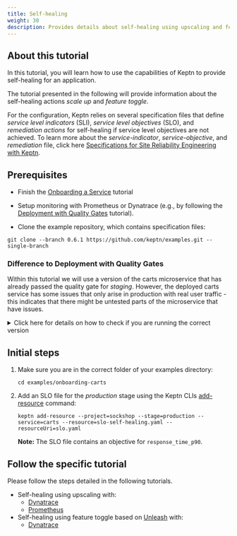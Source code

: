 ```yaml
---
title: Self-healing
weight: 30
description: Provides details about self-healing using upscaling and feature toggle.
---
```


## About this tutorial

In this tutorial, you will learn how to use the capabilities of Keptn to provide self-healing for an application. 

The tutorial presented in the following will provide information about the self-healing actions *scale up*  and *feature toggle*.

For the configuration, Keptn relies on several specification files that define *service level indicators* (SLI), *service level objectives* (SLO), and *remediation actions* for self-healing if service level objectives are not achieved. To learn more about the *service-indicator*, *service-objective*, and *remediation* file, click here [Specifications for Site Reliability Engineering with Keptn](https://github.com/keptn/spec/blob/0.1.3/sre.md).

## Prerequisites

- Finish the [Onboarding a Service](../onboard-carts-service/) tutorial

- Setup monitoring with Prometheus or Dynatrace (e.g., by following the [Deployment with Quality Gates](../deployments-with-quality-gates/) tutorial).

- Clone the example repository, which contains specification files:

```console
git clone --branch 0.6.1 https://github.com/keptn/examples.git --single-branch
```

### Difference to Deployment with Quality Gates

Within this tutorial we will use a version of the carts microservice that has already passed the quality gate for *staging*. However, the deployed carts service has some issues that only arise in production with real user traffic - this indicates that there might be untested parts of the microservice that have issues.

<details><summary>Click here for details on how to check if you are running the correct version</summary>
<p>You can check if the service is already running in your production stage by executing the following command and reviewing the output. It should show two pods in total.

```console
kubectl get pods -n sockshop-production
```

```console
NAME                              READY   STATUS    RESTARTS   AGE
carts-db-57cd95557b-r6cg8         1/1     Running   0          18m
carts-primary-7c96d87df9-75pg7    1/1     Running   0          13m
```

You should also verify that the image used for the deployments of `carts` and `carts-primary` is either the one with `0.10.1` or `0.10.3` within the tag by executing

```console
kubectl get deployments -n sockshop-production -o wide
```

```console
NAME            READY   UP-TO-DATE   AVAILABLE   AGE   CONTAINERS   IMAGES                                 SELECTOR
carts           0/0     0            0           28h   carts        docker.io/keptnexamples/carts:0.10.3   app=carts
carts-db        1/1     1            1           44h   carts-db     mongo:latest                           app=carts-db
carts-primary   1/1     1            1           22h   carts        docker.io/keptnexamples/carts:0.10.3   app=carts-primary
```

In case you do not have `0.10.1` or `0.10.3` deployed, please run
```console
keptn send event new-artifact --project=sockshop --service=carts --image=docker.io/keptnexamples/carts --tag=0.10.1
```
</p>
</details>

## Initial steps

1. Make sure you are in the correct folder of your examples directory:
    ```
    cd examples/onboarding-carts
    ```

1. Add an SLO file for the *production* stage using the Keptn CLIs [add-resource](../../reference/cli/#keptn-add-resource) command:

    ```console
    keptn add-resource --project=sockshop --stage=production --service=carts --resource=slo-self-healing.yaml --resourceUri=slo.yaml
    ```

    **Note:** The SLO file contains an objective for `response_time_p90`.


## Follow the specific tutorial

Please follow the steps detailed in the following tutorials.

* Self-healing using upscaling with:
  * [Dynatrace](dynatrace-scaling/)
  * [Prometheus](prometheus-scaling/)
* Self-healing using feature toggle based on [Unleash](https://unleash.github.io/) with:
  * [Dynatrace](dynatrace-unleash/)
